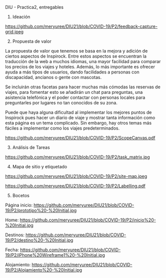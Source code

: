 DIU - Practica2, entregables

1. Ideación

https://github.com/meryuree/DIU21/blob/COVID-19/P2/feedback-capture-grid.jpeg

2. Propuesta de valor

La propuesta de valor que tenemos se basa en la mejora y adición de ciertos aspectos de Inspirock. Entre estos aspectos se encuentran la traducción de la web a muchos idiomas, una mayor facilidad para comparar los precios de los viajes y hoteles. Además, lo más importante es ofrecer ayuda a más tipos de usuarios, dando facilidades a personas con discapacidad, ancianos o gente con mascotas.

Se incluirán otras facetas para hacer muchas más cómodas las reservas de viajes, para fomentar esto se añadirán un chat para preguntas, una asistencia telefónica y el poder contactar con personas locales para preguntarles por lugares no tan conocidos de su zona.

Puede que haya alguna dificultad al implementar los mejores puntos de Inspirock pues hacer un diario de viaje y mostrar tanta información como esta página es un tema complicado. Sin embargo, hay otros temas más fáciles a implementar como los viajes predeterminados.

https://github.com/meryuree/DIU21/blob/COVID-19/P2/ScopeCanvas.pdf

3. Análisis de Tareas

https://github.com/meryuree/DIU21/blob/COVID-19/P2/task_matrix.jpg

4. Mapa de sitio y etiquetado

https://github.com/meryuree/DIU21/blob/COVID-19/P2/site-map.jpeg

https://github.com/meryuree/DIU21/blob/COVID-19/P2/Labelling.pdf

5. Bocetos 

Página inicio: https://github.com/meryuree/DIU21/blob/COVID-19/P2/prototipo%20-%20Initial.jpg

Home: https://github.com/meryuree/DIU21/blob/COVID-19/P2/inicio%20-%20Initial.jpg

Destinos: https://github.com/meryuree/DIU21/blob/COVID-19/P2/destino%20-%20Initial.jpg

Fecha: https://github.com/meryuree/DIU21/blob/COVID-19/P2/iPhone%20Wireframe1%20-%20Initial.jpg

Alojamiento: https://github.com/meryuree/DIU21/blob/COVID-19/P2/Alojamiento%20-%20Initial.jpg


